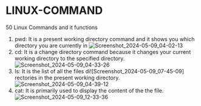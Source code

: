 # LINUX-COMMAND
50 Linux Commands and it functions
1. pwd: It is a present working directory command and it shows you which directory you are currently in
![Screenshot_2024-05-09_04-02-13](https://github.com/2BFrank0465/LINUX-COMMAND/assets/169309905/abc840ca-7b08-4898-bd93-0493a757335c)
2. cd: It is a change directory command because it changes your current working directory to the specified directory.
![Screenshot_2024-05-09_04-33-26](https://github.com/2BFrank0465/LINUX-COMMAND/assets/169309905/9f40ca03-62ae-4c6d-b55e-043ed3974ef9)
3. ls: It is the list of all the files di![Screenshot_2024-05-09_07-45-09]
rectories in the present working directory.![Screenshot_2024-05-09_04-39-12](https://github.com/2BFrank0465/LINUX-COMMAND/assets/169309905/624a6de1-7568-44fe-9232-c702956da1a4)
4. cat: It is primarily used to display the content of the the file.![Screenshot_2024-05-09_12-33-36](https://github.com/2BFrank0465/LINUX-COMMAND/assets/169309905/cf3f23a5-f1f5-415a-a924-ff1e5fcae8b9)


